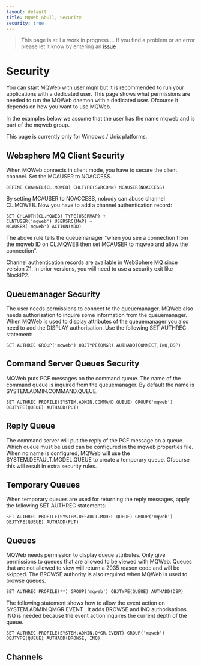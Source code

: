```yaml
---
layout: default
title: MQWeb &bull; Security
security: true
---
```


> This page is still a work in progress ... 
> If you find a problem or an error please let it know
> by entering an [issue](https://github.com/fbraem/mqweb/issues)

Security
========
You can start MQWeb with user mqm but it is recommended to run your applications 
with a dedicated user. This page shows what permissions are needed to run the 
MQWeb daemon with a dedicated user. Ofcourse it depends on how you want to use 
MQWeb.

In the examples below we assume that the user has the name mqweb and is part of 
the mqweb group.

This page is currently only for Windows / Unix platforms.

Websphere MQ Client Security
----------------------------
When MQWeb connects in client mode, you have to secure the client channel. Set 
the MCAUSER to NOACCESS.

    DEFINE CHANNEL(CL.MQWEB) CHLTYPE(SVRCONN) MCAUSER(NOACCESS)

By setting MCAUSER to NOACCESS, nobody can abuse channel CL.MQWEB. 
Now you have to add a channel authentication record:

    SET CHLAUTH(CL.MQWEB) TYPE(USERMAP) +
    CLNTUSER('mqweb') USERSRC(MAP) +
    MCAUSER('mqweb') ACTION(ADD)

The above rule tells the queuemanager "when you see a connection from the mqweb
ID on CL.MQWEB then set MCAUSER to mqweb and allow the connection".

Channel authentication records are available in WebSphere MQ since version 7.1.
In prior versions, you will need to use a security exit like BlockIP2.

Queuemanager Security
---------------------
The user needs permissions to connect to the queuemanager. MQWeb also
needs authorisation to inquire some information from the queuemanager. 
When MQWeb is used to display attributes of the queuemanager you also need 
to add the DISPLAY authorisation. Use the following SET AUTHREC statement:


    SET AUTHREC GROUP('mqweb') OBJTYPE(QMGR) AUTHADD(CONNECT,INQ,DSP)


Command Server Queues Security
------------------------------
MQWeb puts PCF messages on the command queue. The name of the command queue
is inquired from the queuemanager. By default the name is 
SYSTEM.ADMIN.COMMAND.QUEUE. 

    SET AUTHREC PROFILE(SYSTEM.ADMIN.COMMAND.QUEUE) GROUP('mqweb') OBJTYPE(QUEUE) AUTHADD(PUT)

Reply Queue
-----------
The command server will put the reply of the PCF message on a queue.
Which queue must be used can be configured in the mqweb properties file.
When no name is configured, MQWeb will use the SYSTEM.DEFAULT.MODEL.QUEUE
to create a temporary queue. Ofcourse this will result in extra security
rules.

Temporary Queues
----------------
When temporary queues are used for returning the reply messages, apply the
following SET AUTHREC statements:

    SET AUTHREC PROFILE(SYSTEM.DEFAULT.MODEL.QUEUE) GROUP('mqweb') OBJTYPE(QUEUE) AUTHADD(PUT)

Queues
------
MQWeb needs permission to display queue attributes. Only give permissions
to queues that are allowed to be viewed with MQWeb. Queues that are not
allowed to view will return a 2035 reason code and will be skipped. The
BROWSE authority is also required when MQWeb is used to browse queues.

    SET AUTHREC PROFILE(**) GROUP('mqweb') OBJTYPE(QUEUE) AUTHADD(DSP)


The following statement shows how to allow the event action on 
SYSTEM.ADMIN.QMGR.EVENT . It adds BROWSE and INQ authorisations. INQ
is needed because the event action inquires the current depth of the queue.

    SET AUTHREC PROFILE(SYSTEM.ADMIN.QMGR.EVENT) GROUP('mqweb') OBJTYPE(QUEUE) AUTHADD(BROWSE, INQ)

Channels
--------

